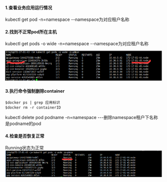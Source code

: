 #### **1.查看业务应用运行情况**

kubectl get pod -n=namespace          --namespace为对应租户名称

#### **2.找到不正常pod所在主机**

kubectl get pods -o wide -n=namespace          --namespace为对应租户名称

![](/assets/6.png)

#### **3.执行命令强制删除container**

```
$docker ps | grep 应用标识
$docker rm -r containerID
```

kubectl delete pod podname -n=namespace       ---删除namespace租户下名称是podname的pod

#### **4.检查是否恢复正常**

Running状态为正常![](/assets/7.png)

